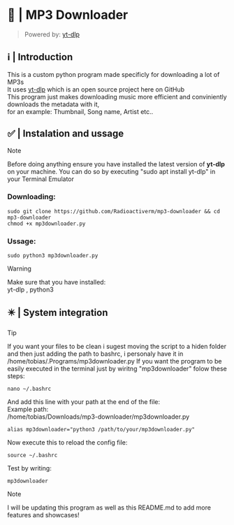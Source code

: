 # 🎵 | MP3 Downloader
> Powered by: [yt-dlp](https://www.github.com/yt-dlp/yt-dlp)
## ℹ️ | Introduction
This is a custom python program made specificly for downloading a lot of MP3s  
It uses [yt-dlp](https://www.github.com/yt-dlp/yt-dlp) which is an open source project here on GitHub  
This program just makes downloading music more efficient and conviniently downloads the metadata with it,  
for an example: Thumbnail, Song name, Artist etc..
## ✅ | Instalation and ussage
> [!NOTE]
> Before doing anything ensure you have installed the latest version of **yt-dlp** on your machine.
> You can do so by executing "sudo apt install yt-dlp" in your Terminal Emulator
### Downloading:

    sudo git clone https://github.com/Radioactiverm/mp3-downloader && cd mp3-downloader
    chmod +x mp3downloader.py

### Ussage:

    sudo python3 mp3downloader.py

> [!WARNING]
> Make sure that you have installed:  
> yt-dlp , python3

## ✴️ | System integration
>[!TIP]
>If you want your files to be clean i sugest moving the script to a hiden folder and then
>just adding the path to bashrc, i personaly have it in /home/tobias/.Programs/mp3downloader.py
If you want the program to be easily executed in the terminal just by wiritng "mp3downloader" folow these steps:  

    nano ~/.bashrc

And add this line with your path at the end of the file:  
Example path:  
/home/tobias/Downloads/mp3-downloader/mp3downloader.py  

    alias mp3downloader="python3 /path/to/your/mp3downloader.py"

Now execute this to reload the config file:

    source ~/.bashrc

Test by writing:

    mp3downloader

> [!NOTE]
> I will be updating this program as well as this README.md to add more features and showcases!
